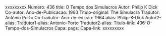 xxxxxxxxx
Numero: 436
title: O Tempo dos Simulacros
Autor: Philip K Dick
Co-autor: 
Ano-de-Publicacao: 1993
Titulo-original: The Simulacra
Tradutor: António Porto
Co-tradutor: 
Ano-de-edicao: 1964
alias: Philip-K-Dick
Autor2-alias: 
Tradutor1-alias: Antonio-Porto
Tradutor2-alias: 
Titulo-link: 436-O-Tempo-dos-Simulacros
Capa: 
pags: 
Capa-link: 
xxxxxxxxx